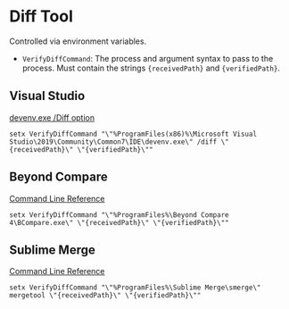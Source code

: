 # Diff Tool

Controlled via environment variables.

 * `VerifyDiffCommand`: The process and argument syntax to pass to the process. Must contain the strings `{receivedPath}` and `{verifiedPath}`.


## Visual Studio

[devenv.exe /Diff option](https://docs.microsoft.com/en-us/visualstudio/ide/reference/diff?view=vs-2019)

```
setx VerifyDiffCommand "\"%ProgramFiles(x86)%\Microsoft Visual Studio\2019\Community\Common7\IDE\devenv.exe\" /diff \"{receivedPath}\" \"{verifiedPath}\""
```


## Beyond Compare

[Command Line Reference](https://www.scootersoftware.com/v4help/index.html?command_line_reference.html)

```
setx VerifyDiffCommand "\"%ProgramFiles%\Beyond Compare 4\BCompare.exe\" \"{receivedPath}\" \"{verifiedPath}\""
```


## Sublime Merge

[Command Line Reference](https://www.sublimemerge.com/docs/command_line)

```
setx VerifyDiffCommand "\"%ProgramFiles%\Sublime Merge\smerge\" mergetool \"{receivedPath}\" \"{verifiedPath}\""
```